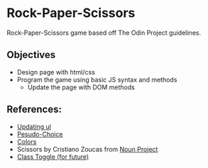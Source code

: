 # Rock-Paper-Scissors

Rock-Paper-Scissors game based off The Odin Project guidelines.

## Objectives
- Design page with html/css
- Program the game using basic JS syntax and methods
    - Update the page with DOM methods


## References:
- [Updating ul](https://stackoverflow.com/questions/26069477/adding-items-to-a-list-when-a-button-is-pressed-in-javascript)
- [Pesudo-Choice](https://stackoverflow.com/questions/4550505/getting-a-random-value-from-a-javascript-array)
- [Colors](https://coolors.co/37392e-19647e-28afb0-ddcecd)
- Scissors by Cristiano Zoucas from <a href="https://thenounproject.com/browse/icons/term/scissors/" target="_blank" title="Scissors Icons">Noun Project</a>
- [Class Toggle (for future)](https://www.w3schools.com/howto/howto_js_toggle_class.asp)